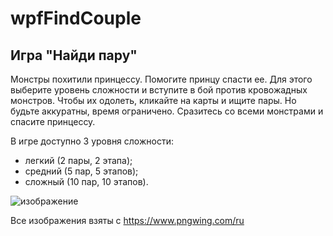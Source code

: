 # wpfFindCouple
## Игра "Найди пару"

Монстры похитили принцессу. Помогите принцу спасти ее. Для этого выберите уровень сложности и вступите в бой против кровожадных монстров. Чтобы их одолеть, кликайте на карты и ищите пары. Но будьте аккуратны, время ограничено. Сразитесь со всеми монстрами и спасите принцессу.

В игре доступно 3 уровня сложности:
- легкий (2 пары, 2 этапа);
- средний (5 пар, 5 этапов);
- сложный (10 пар, 10 этапов).

![изображение](https://github.com/Binbogamee/wpfFindCouple/assets/73061751/ae18548a-5233-4924-81ba-363a43c14927)

Все изображения взяты с https://www.pngwing.com/ru
